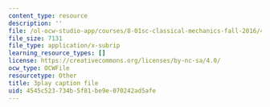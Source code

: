 ```yaml
---
content_type: resource
description: ''
file: /ol-ocw-studio-app/courses/8-01sc-classical-mechanics-fall-2016/4545c523734b5f81be9e070242ad5afe_S9_Oe51XkVY.vtt
file_size: 7131
file_type: application/x-subrip
learning_resource_types: []
license: https://creativecommons.org/licenses/by-nc-sa/4.0/
ocw_type: OCWFile
resourcetype: Other
title: 3play caption file
uid: 4545c523-734b-5f81-be9e-070242ad5afe
---
```

